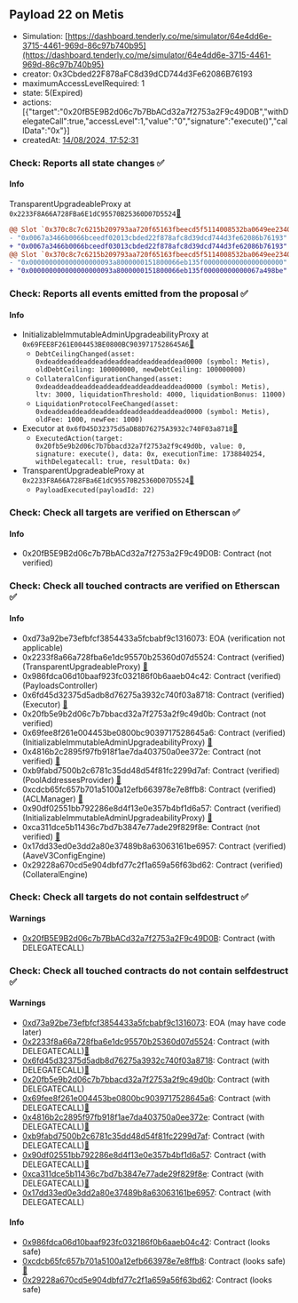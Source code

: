 ## Payload 22 on Metis

- Simulation: [https://dashboard.tenderly.co/me/simulator/64e4dd6e-3715-4461-969d-86c97b740b95](https://dashboard.tenderly.co/me/simulator/64e4dd6e-3715-4461-969d-86c97b740b95)
- creator: 0x3Cbded22F878aFC8d39dCD744d3Fe62086B76193
- maximumAccessLevelRequired: 1
- state: 5(Expired)
- actions: [{"target":"0x20fB5E9B2d06c7b7BbACd32a7f2753a2F9c49D0B","withDelegateCall":true,"accessLevel":1,"value":"0","signature":"execute()","callData":"0x"}]
- createdAt: [14/08/2024, 17:52:31](https://explorer.metis.io/tx/0x3e44fc5f6b7fb44f5626b0e88cf78c96984a2cf379a0236877f9ebf81bb8c141)

### Check: Reports all state changes :white_check_mark:

#### Info


TransparentUpgradeableProxy at `0x2233F8A66A728FBa6E1dC95570B25360D07D5524`[:ghost:](https://github.com/bgd-labs/aave-address-book "GovernanceV3Metis.PAYLOADS_CONTROLLER")
```diff
@@ Slot `0x370c8c7c6215b209793aa720f65163fbeecd5f5114008532ba0649ee23405402` @@
- "0x0067a3466b0066bceedf02013cbded22f878afc8d39dcd744d3fe62086b76193"
+ "0x0067a3466b0066bceedf03013cbded22f878afc8d39dcd744d3fe62086b76193"
@@ Slot `0x370c8c7c6215b209793aa720f65163fbeecd5f5114008532ba0649ee23405403` @@
- "0x000000000000000000093a8000000151800066eb135f00000000000000000000"
+ "0x000000000000000000093a8000000151800066eb135f00000000000067a498be"
```


### Check: Reports all events emitted from the proposal :white_check_mark:

#### Info

- InitializableImmutableAdminUpgradeabilityProxy at `0x69FEE8F261E004453BE0800BC9039717528645A6`[:ghost:](https://github.com/bgd-labs/aave-address-book "AaveV3Metis.POOL_CONFIGURATOR")
  - `DebtCeilingChanged(asset: 0xdeaddeaddeaddeaddeaddeaddeaddeaddead0000 (symbol: Metis), oldDebtCeiling: 100000000, newDebtCeiling: 100000000)`
  - `CollateralConfigurationChanged(asset: 0xdeaddeaddeaddeaddeaddeaddeaddeaddead0000 (symbol: Metis), ltv: 3000, liquidationThreshold: 4000, liquidationBonus: 11000)`
  - `LiquidationProtocolFeeChanged(asset: 0xdeaddeaddeaddeaddeaddeaddeaddeaddead0000 (symbol: Metis), oldFee: 1000, newFee: 1000)`
- Executor at `0x6fD45D32375d5aDB8D76275A3932c740F03a8718`[:ghost:](https://github.com/bgd-labs/aave-address-book "AaveV3Metis.ACL_ADMIN, GovernanceV3Metis.EXECUTOR_LVL_1")
  - `ExecutedAction(target: 0x20fb5e9b2d06c7b7bbacd32a7f2753a2f9c49d0b, value: 0, signature: execute(), data: 0x, executionTime: 1738840254, withDelegatecall: true, resultData: 0x)`
- TransparentUpgradeableProxy at `0x2233F8A66A728FBa6E1dC95570B25360D07D5524`[:ghost:](https://github.com/bgd-labs/aave-address-book "GovernanceV3Metis.PAYLOADS_CONTROLLER")
  - `PayloadExecuted(payloadId: 22)`

### Check: Check all targets are verified on Etherscan :white_check_mark:

#### Info

- 0x20fB5E9B2d06c7b7BbACd32a7f2753a2F9c49D0B: Contract (not verified) 

### Check: Check all touched contracts are verified on Etherscan :white_check_mark:

#### Info

- 0xd73a92be73efbfcf3854433a5fcbabf9c1316073: EOA (verification not applicable)
- 0x2233f8a66a728fba6e1dc95570b25360d07d5524: Contract (verified) (TransparentUpgradeableProxy) [:ghost:](https://github.com/bgd-labs/aave-address-book "GovernanceV3Metis.PAYLOADS_CONTROLLER")
- 0x986fdca06d10baaf923fc032186f0b6aaeb04c42: Contract (verified) (PayloadsController) 
- 0x6fd45d32375d5adb8d76275a3932c740f03a8718: Contract (verified) (Executor) [:ghost:](https://github.com/bgd-labs/aave-address-book "AaveV3Metis.ACL_ADMIN, GovernanceV3Metis.EXECUTOR_LVL_1")
- 0x20fb5e9b2d06c7b7bbacd32a7f2753a2f9c49d0b: Contract (not verified) 
- 0x69fee8f261e004453be0800bc9039717528645a6: Contract (verified) (InitializableImmutableAdminUpgradeabilityProxy) [:ghost:](https://github.com/bgd-labs/aave-address-book "AaveV3Metis.POOL_CONFIGURATOR")
- 0x4816b2c2895f97fb918f1ae7da403750a0ee372e: Contract (not verified) [:ghost:](https://github.com/bgd-labs/aave-address-book "AaveV3Metis.POOL_CONFIGURATOR_IMPL")
- 0xb9fabd7500b2c6781c35dd48d54f81fc2299d7af: Contract (verified) (PoolAddressesProvider) [:ghost:](https://github.com/bgd-labs/aave-address-book "AaveV3Metis.POOL_ADDRESSES_PROVIDER")
- 0xcdcb65fc657b701a5100a12efb663978e7e8ffb8: Contract (verified) (ACLManager) [:ghost:](https://github.com/bgd-labs/aave-address-book "AaveV3Metis.ACL_MANAGER")
- 0x90df02551bb792286e8d4f13e0e357b4bf1d6a57: Contract (verified) (InitializableImmutableAdminUpgradeabilityProxy) [:ghost:](https://github.com/bgd-labs/aave-address-book "AaveV3Metis.POOL")
- 0xca311dce5b11436c7bd7b3847e77ade29f829f8e: Contract (not verified) [:ghost:](https://github.com/bgd-labs/aave-address-book "AaveV3Metis.POOL_IMPL")
- 0x17dd33ed0e3dd2a80e37489b8a63063161be6957: Contract (verified) (AaveV3ConfigEngine) 
- 0x29228a670cd5e904dbfd77c2f1a659a56f63bd62: Contract (verified) (CollateralEngine) 

### Check: Check all targets do not contain selfdestruct :white_check_mark:

#### Warnings

- [0x20fB5E9B2d06c7b7BbACd32a7f2753a2F9c49D0B](https://explorer.metis.io/address/0x20fB5E9B2d06c7b7BbACd32a7f2753a2F9c49D0B): Contract (with DELEGATECALL)

### Check: Check all touched contracts do not contain selfdestruct :white_check_mark:

#### Warnings

- [0xd73a92be73efbfcf3854433a5fcbabf9c1316073](https://explorer.metis.io/address/0xd73a92be73efbfcf3854433a5fcbabf9c1316073): EOA (may have code later)
- [0x2233f8a66a728fba6e1dc95570b25360d07d5524](https://explorer.metis.io/address/0x2233f8a66a728fba6e1dc95570b25360d07d5524): Contract (with DELEGATECALL)[:ghost:](https://github.com/bgd-labs/aave-address-book "GovernanceV3Metis.PAYLOADS_CONTROLLER")
- [0x6fd45d32375d5adb8d76275a3932c740f03a8718](https://explorer.metis.io/address/0x6fd45d32375d5adb8d76275a3932c740f03a8718): Contract (with DELEGATECALL)[:ghost:](https://github.com/bgd-labs/aave-address-book "AaveV3Metis.ACL_ADMIN, GovernanceV3Metis.EXECUTOR_LVL_1")
- [0x20fb5e9b2d06c7b7bbacd32a7f2753a2f9c49d0b](https://explorer.metis.io/address/0x20fb5e9b2d06c7b7bbacd32a7f2753a2f9c49d0b): Contract (with DELEGATECALL)
- [0x69fee8f261e004453be0800bc9039717528645a6](https://explorer.metis.io/address/0x69fee8f261e004453be0800bc9039717528645a6): Contract (with DELEGATECALL)[:ghost:](https://github.com/bgd-labs/aave-address-book "AaveV3Metis.POOL_CONFIGURATOR")
- [0x4816b2c2895f97fb918f1ae7da403750a0ee372e](https://explorer.metis.io/address/0x4816b2c2895f97fb918f1ae7da403750a0ee372e): Contract (with DELEGATECALL)[:ghost:](https://github.com/bgd-labs/aave-address-book "AaveV3Metis.POOL_CONFIGURATOR_IMPL")
- [0xb9fabd7500b2c6781c35dd48d54f81fc2299d7af](https://explorer.metis.io/address/0xb9fabd7500b2c6781c35dd48d54f81fc2299d7af): Contract (with DELEGATECALL)[:ghost:](https://github.com/bgd-labs/aave-address-book "AaveV3Metis.POOL_ADDRESSES_PROVIDER")
- [0x90df02551bb792286e8d4f13e0e357b4bf1d6a57](https://explorer.metis.io/address/0x90df02551bb792286e8d4f13e0e357b4bf1d6a57): Contract (with DELEGATECALL)[:ghost:](https://github.com/bgd-labs/aave-address-book "AaveV3Metis.POOL")
- [0xca311dce5b11436c7bd7b3847e77ade29f829f8e](https://explorer.metis.io/address/0xca311dce5b11436c7bd7b3847e77ade29f829f8e): Contract (with DELEGATECALL)[:ghost:](https://github.com/bgd-labs/aave-address-book "AaveV3Metis.POOL_IMPL")
- [0x17dd33ed0e3dd2a80e37489b8a63063161be6957](https://explorer.metis.io/address/0x17dd33ed0e3dd2a80e37489b8a63063161be6957): Contract (with DELEGATECALL)

#### Info

- [0x986fdca06d10baaf923fc032186f0b6aaeb04c42](https://explorer.metis.io/address/0x986fdca06d10baaf923fc032186f0b6aaeb04c42): Contract (looks safe)
- [0xcdcb65fc657b701a5100a12efb663978e7e8ffb8](https://explorer.metis.io/address/0xcdcb65fc657b701a5100a12efb663978e7e8ffb8): Contract (looks safe)[:ghost:](https://github.com/bgd-labs/aave-address-book "AaveV3Metis.ACL_MANAGER")
- [0x29228a670cd5e904dbfd77c2f1a659a56f63bd62](https://explorer.metis.io/address/0x29228a670cd5e904dbfd77c2f1a659a56f63bd62): Contract (looks safe)

